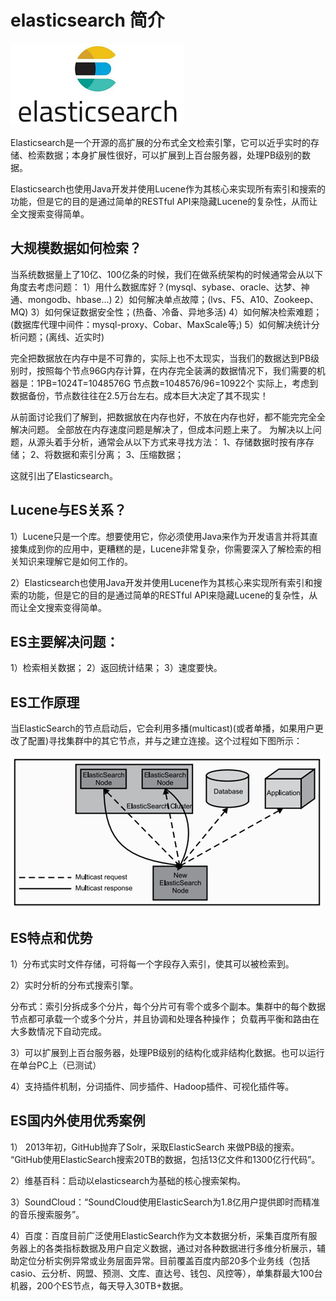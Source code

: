 # elasticsearch 简介



![image-20200420145413995](./images/logo.jpg)



Elasticsearch是一个开源的高扩展的分布式全文检索引擎，它可以近乎实时的存储、检索数据；本身扩展性很好，可以扩展到上百台服务器，处理PB级别的数据。 

Elasticsearch也使用Java开发并使用Lucene作为其核心来实现所有索引和搜索的功能，但是它的目的是通过简单的RESTful API来隐藏Lucene的复杂性，从而让全文搜索变得简单。

## 大规模数据如何检索？

当系统数据量上了10亿、100亿条的时候，我们在做系统架构的时候通常会从以下角度去考虑问题： 
1）用什么数据库好？(mysql、sybase、oracle、达梦、神通、mongodb、hbase…) 
2）如何解决单点故障；(lvs、F5、A10、Zookeep、MQ) 
3）如何保证数据安全性；(热备、冷备、异地多活) 
4）如何解决检索难题；(数据库代理中间件：mysql-proxy、Cobar、MaxScale等;) 
5）如何解决统计分析问题；(离线、近实时)

完全把数据放在内存中是不可靠的，实际上也不太现实，当我们的数据达到PB级别时，按照每个节点96G内存计算，在内存完全装满的数据情况下，我们需要的机器是：1PB=1024T=1048576G 
节点数=1048576/96=10922个 
实际上，考虑到数据备份，节点数往往在2.5万台左右。成本巨大决定了其不现实！

从前面讨论我们了解到，把数据放在内存也好，不放在内存也好，都不能完完全全解决问题。 
全部放在内存速度问题是解决了，但成本问题上来了。 
为解决以上问题，从源头着手分析，通常会从以下方式来寻找方法： 
1、存储数据时按有序存储； 
2、将数据和索引分离； 
3、压缩数据； 

这就引出了Elasticsearch。

## Lucene与ES关系？

1）Lucene只是一个库。想要使用它，你必须使用Java来作为开发语言并将其直接集成到你的应用中，更糟糕的是，Lucene非常复杂，你需要深入了解检索的相关知识来理解它是如何工作的。

2）Elasticsearch也使用Java开发并使用Lucene作为其核心来实现所有索引和搜索的功能，但是它的目的是通过简单的RESTful API来隐藏Lucene的复杂性，从而让全文搜索变得简单。

## ES主要解决问题：

1）检索相关数据； 
2）返回统计结果； 
3）速度要快。

## ES工作原理

当ElasticSearch的节点启动后，它会利用多播(multicast)(或者单播，如果用户更改了配置)寻找集群中的其它节点，并与之建立连接。这个过程如下图所示： 

![这里写图片描述](./images/es.jpg)



## ES特点和优势

1）分布式实时文件存储，可将每一个字段存入索引，使其可以被检索到。 

2）实时分析的分布式搜索引擎。 

分布式：索引分拆成多个分片，每个分片可有零个或多个副本。集群中的每个数据节点都可承载一个或多个分片，并且协调和处理各种操作； 
负载再平衡和路由在大多数情况下自动完成。 

3）可以扩展到上百台服务器，处理PB级别的结构化或非结构化数据。也可以运行在单台PC上（已测试） 

4）支持插件机制，分词插件、同步插件、Hadoop插件、可视化插件等。

## ES国内外使用优秀案例

1） 2013年初，GitHub抛弃了Solr，采取ElasticSearch 来做PB级的搜索。 “GitHub使用ElasticSearch搜索20TB的数据，包括13亿文件和1300亿行代码”。

2）维基百科：启动以elasticsearch为基础的核心搜索架构。 

3）SoundCloud：“SoundCloud使用ElasticSearch为1.8亿用户提供即时而精准的音乐搜索服务”。 

4）百度：百度目前广泛使用ElasticSearch作为文本数据分析，采集百度所有服务器上的各类指标数据及用户自定义数据，通过对各种数据进行多维分析展示，辅助定位分析实例异常或业务层面异常。目前覆盖百度内部20多个业务线（包括casio、云分析、网盟、预测、文库、直达号、钱包、风控等），单集群最大100台机器，200个ES节点，每天导入30TB+数据。